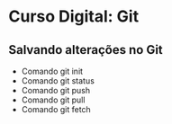 # Curso Digital: Git

## Salvando alterações no Git
* Comando git init
* Comando git status
* Comando git push
* Comando git pull
* Comando git fetch
